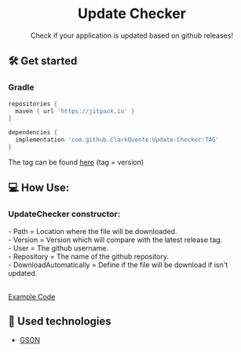 <h1 align="center"> Update Checker </h1>
<p align="center">Check if your application is updated based on github releases!</p>

## 🛠️ Get started

### Gradle
```gradle
repositories {
  maven { url 'https://jitpack.io' }
}

dependencies {
  implementation 'com.github.ClarkQuente:Update-Checker:TAG'
}
```
The tag can be found [here](https://jitpack.io/#ClarkQuente/Update-Checker) (tag = version)

## 💻 How Use:

<h3>UpdateChecker constructor:</h3>
- Path = Location where the file will be downloaded. <br/>
- Version = Version which will compare with the latest release tag. <br/>
- User = The github username. <br/>
- Repository = The name of the github repository. <br/>
- DownloadAutomatically = Define if the file will be download if isn't updated. <br/>

<br/>

[Example Code](https://github.com/ClarkQuente/Update-Checker/blob/master/src/main/java/me/clarkquente/updatechecker/ExampleCode.java)

## 🚀 Used technologies

- [GSON](https://github.com/google/gson)
